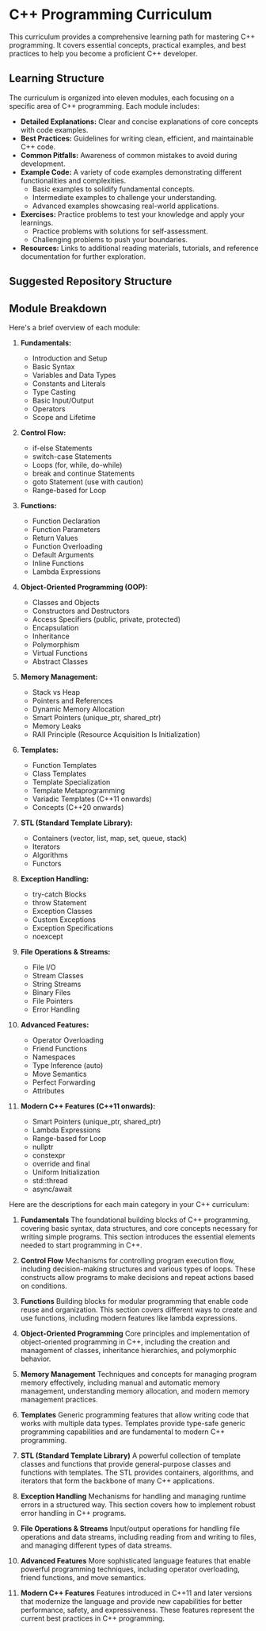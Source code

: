 # C++ Programming Curriculum

This curriculum provides a comprehensive learning path for mastering C++ programming. It covers essential concepts, practical examples, and best practices to help you become a proficient C++ developer.

## Learning Structure

The curriculum is organized into eleven modules, each focusing on a specific area of C++ programming. Each module includes:

* **Detailed Explanations:** Clear and concise explanations of core concepts with code examples.
* **Best Practices:** Guidelines for writing clean, efficient, and maintainable C++ code.
* **Common Pitfalls:** Awareness of common mistakes to avoid during development.
* **Example Code:** A variety of code examples demonstrating different functionalities and complexities.
    * Basic examples to solidify fundamental concepts.
    * Intermediate examples to challenge your understanding.
    * Advanced examples showcasing real-world applications.
* **Exercises:** Practice problems to test your knowledge and apply your learnings.
    * Practice problems with solutions for self-assessment.
    * Challenging problems to push your boundaries.
* **Resources:** Links to additional reading materials, tutorials, and reference documentation for further exploration.

## Suggested Repository Structure

## Module Breakdown

Here's a brief overview of each module:

1. **Fundamentals:**
    * Introduction and Setup
    * Basic Syntax
    * Variables and Data Types
    * Constants and Literals
    * Type Casting
    * Basic Input/Output
    * Operators
    * Scope and Lifetime

2. **Control Flow:**
    * if-else Statements
    * switch-case Statements
    * Loops (for, while, do-while)
    * break and continue Statements
    * goto Statement (use with caution)
    * Range-based for Loop

3. **Functions:**
    * Function Declaration
    * Function Parameters
    * Return Values
    * Function Overloading
    * Default Arguments
    * Inline Functions
    * Lambda Expressions

4. **Object-Oriented Programming (OOP):**
    * Classes and Objects
    * Constructors and Destructors
    * Access Specifiers (public, private, protected)
    * Encapsulation
    * Inheritance
    * Polymorphism
    * Virtual Functions
    * Abstract Classes

5. **Memory Management:**
    * Stack vs Heap
    * Pointers and References
    * Dynamic Memory Allocation
    * Smart Pointers (unique_ptr, shared_ptr)
    * Memory Leaks
    * RAII Principle (Resource Acquisition Is Initialization)

6. **Templates:**
    * Function Templates
    * Class Templates
    * Template Specialization
    * Template Metaprogramming
    * Variadic Templates (C++11 onwards)
    * Concepts (C++20 onwards)

7. **STL (Standard Template Library):**
    * Containers (vector, list, map, set, queue, stack)
    * Iterators
    * Algorithms
    * Functors

8. **Exception Handling:**
    * try-catch Blocks
    * throw Statement
    * Exception Classes
    * Custom Exceptions
    * Exception Specifications
    * noexcept

9. **File Operations & Streams:**
    * File I/O
    * Stream Classes
    * String Streams
    * Binary Files
    * File Pointers
    * Error Handling

10. **Advanced Features:**
    * Operator Overloading
    * Friend Functions
    * Namespaces
    * Type Inference (auto)
    * Move Semantics
    * Perfect Forwarding
    * Attributes

11. **Modern C++ Features (C++11 onwards):**
    * Smart Pointers (unique_ptr, shared_ptr)
    * Lambda Expressions
    * Range-based for Loop
    * nullptr
    * constexpr
    * override and final
    * Uniform Initialization
    * std::thread
    * async/await

   Here are the descriptions for each main category in your C++ curriculum:

1. **Fundamentals**
The foundational building blocks of C++ programming, covering basic syntax, data structures, and core concepts necessary for writing simple programs. This section introduces the essential elements needed to start programming in C++.

2. **Control Flow**
Mechanisms for controlling program execution flow, including decision-making structures and various types of loops. These constructs allow programs to make decisions and repeat actions based on conditions.

3. **Functions**
Building blocks for modular programming that enable code reuse and organization. This section covers different ways to create and use functions, including modern features like lambda expressions.

4. **Object-Oriented Programming**
Core principles and implementation of object-oriented programming in C++, including the creation and management of classes, inheritance hierarchies, and polymorphic behavior.

5. **Memory Management**
Techniques and concepts for managing program memory effectively, including manual and automatic memory management, understanding memory allocation, and modern memory management practices.

6. **Templates**
Generic programming features that allow writing code that works with multiple data types. Templates provide type-safe generic programming capabilities and are fundamental to modern C++ programming.

7. **STL (Standard Template Library)**
A powerful collection of template classes and functions that provide general-purpose classes and functions with templates. The STL provides containers, algorithms, and iterators that form the backbone of many C++ applications.

8. **Exception Handling**
Mechanisms for handling and managing runtime errors in a structured way. This section covers how to implement robust error handling in C++ programs.

9. **File Operations & Streams**
Input/output operations for handling file operations and data streams, including reading from and writing to files, and managing different types of data streams.

10. **Advanced Features**
More sophisticated language features that enable powerful programming techniques, including operator overloading, friend functions, and move semantics.

11. **Modern C++ Features**
Features introduced in C++11 and later versions that modernize the language and provide new capabilities for better performance, safety, and expressiveness. These features represent the current best practices in C++ programming.
